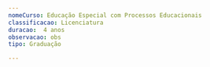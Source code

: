 ```yaml
---
nomeCurso: Educação Especial com Processos Educacionais 
classificacao: Licenciatura 
duracao:  4 anos 
observacao: obs
tipo: Graduação 

---
```


